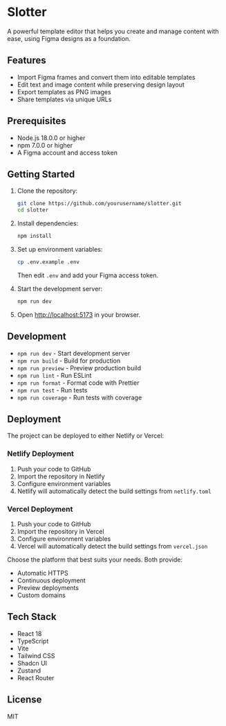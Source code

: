 # Slotter

A powerful template editor that helps you create and manage content with ease, using Figma designs as a foundation.

## Features

- Import Figma frames and convert them into editable templates
- Edit text and image content while preserving design layout
- Export templates as PNG images
- Share templates via unique URLs

## Prerequisites

- Node.js 18.0.0 or higher
- npm 7.0.0 or higher
- A Figma account and access token

## Getting Started

1. Clone the repository:
   ```bash
   git clone https://github.com/yourusername/slotter.git
   cd slotter
   ```

2. Install dependencies:
   ```bash
   npm install
   ```

3. Set up environment variables:
   ```bash
   cp .env.example .env
   ```
   Then edit `.env` and add your Figma access token.

4. Start the development server:
   ```bash
   npm run dev
   ```

5. Open [http://localhost:5173](http://localhost:5173) in your browser.

## Development

- `npm run dev` - Start development server
- `npm run build` - Build for production
- `npm run preview` - Preview production build
- `npm run lint` - Run ESLint
- `npm run format` - Format code with Prettier
- `npm run test` - Run tests
- `npm run coverage` - Run tests with coverage

## Deployment

The project can be deployed to either Netlify or Vercel:

### Netlify Deployment
1. Push your code to GitHub
2. Import the repository in Netlify
3. Configure environment variables
4. Netlify will automatically detect the build settings from `netlify.toml`

### Vercel Deployment
1. Push your code to GitHub
2. Import the repository in Vercel
3. Configure environment variables
4. Vercel will automatically detect the build settings from `vercel.json`

Choose the platform that best suits your needs. Both provide:
- Automatic HTTPS
- Continuous deployment
- Preview deployments
- Custom domains

## Tech Stack

- React 18
- TypeScript
- Vite
- Tailwind CSS
- Shadcn UI
- Zustand
- React Router

## License

MIT